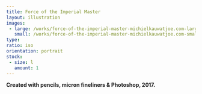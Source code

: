 ```yaml
---
title: Force of the Imperial Master
layout: illustration
images:
 - large: /works/force-of-the-imperial-master-michielkauwatjoe.com-large.jpg
   small: /works/force-of-the-imperial-master-michielkauwatjoe.com-small.jpg
type: 
ratio: iso
orientation: portrait
stock:
 - size: l 
   amount: 1
---
```


**Created with pencils, micron fineliners & Photoshop, 2017.**
